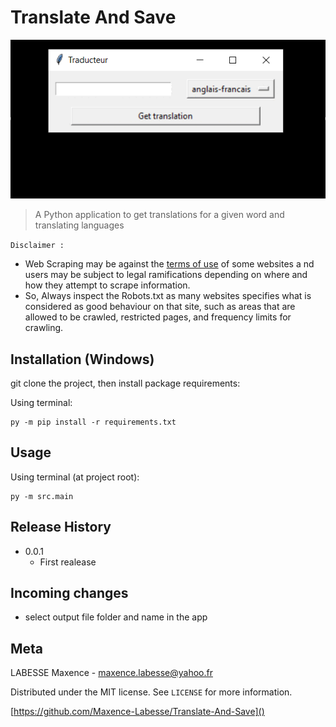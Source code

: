 # Translate And Save
![Demo](images/demo.gif)

> A Python application to get translations for a given word and translating
> languages

`Disclaimer :` 
- Web Scraping may be against the <ins>terms of use</ins> of some websites a
  nd users may be subject to legal ramifications depending on where and how 
  they attempt to scrape information.
- So, Always inspect the Robots.txt as many websites specifies what is 
  considered as good behaviour on that site, such as areas that are allowed 
  to be crawled, restricted pages, and frequency limits for crawling.

## Installation (Windows)
git clone the project, then install package requirements:

Using terminal:
```
py -m pip install -r requirements.txt
```
## Usage
Using terminal (at project root):
```shell
py -m src.main
```
## Release History
* 0.0.1
    * First realease
  
## Incoming changes
* select output file folder and name in the app

## Meta

LABESSE Maxence - maxence.labesse@yahoo.fr

Distributed under the MIT license. See ``LICENSE`` for more information.

[https://github.com/Maxence-Labesse/Translate-And-Save]()